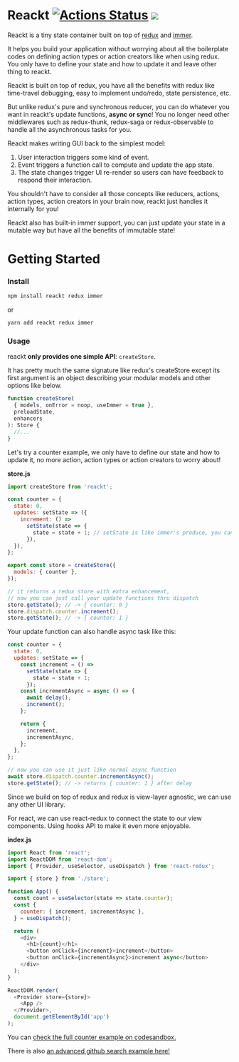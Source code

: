 # Reackt [![Actions Status](https://github.com/shadeofgod/reackt/workflows/test/badge.svg)](https://github.com/shadeofgod/reackt/actions) ![](https://img.shields.io/npm/l/reakt)

Reackt is a tiny state container built on top of [redux](https://github.com/reduxjs/redux) and [immer](https://github.com/immerjs/immer).

It helps you build your application without worrying about all the boilerplate codes on defining action types or action creators like when using redux. You only have to define your state and how to update it and leave other thing to reackt.

Reackt is built on top of redux, you have all the benefits with redux like time-travel debugging, easy to implement undo/redo, state persistence, etc.

But unlike redux's pure and synchronous reducer, you can do whatever you want in reackt's update functions, **async or sync**! You no longer need other middlewares such as redux-thunk, redux-saga or redux-observable to handle all the asynchronous tasks for you.

Reackt makes writing GUI back to the simplest model:

1. User interaction triggers some kind of event.
2. Event triggers a function call to compute and update the app state.
3. The state changes trigger UI re-render so users can have feedback to respond their interaction.

You shouldn't have to consider all those concepts like reducers, actions, action types, action creators in your brain now, reackt just handles it internally for you!

Reackt also has built-in immer support, you can just update your state in a mutable way but have all the benefits of immutable state!

# Getting Started

### Install

```sh
npm install reackt redux immer
```

or

```sh
yarn add reackt redux immer
```

### Usage

reackt **only provides one simple API**: `createStore`.

It has pretty much the same signature like redux's createStore except its first argument is an object describing your modular models and other options like below.

```ts
function createStore(
  { models, onError = noop, useImmer = true },
  preloadState,
  enhancers
): Store {
  //...
}
```

Let's try a counter example, we only have to define our state and how to update it, no more action, action types or action creators to worry about!

**store.js**

```js
import createStore from 'reackt';

const counter = {
  state: 0,
  updates: setState => ({
    increment: () =>
      setState(state => {
        state = state + 1; // setState is like immer's produce, you can just mutate your state here
      }),
  }),
};

export const store = createStore({
  models: { counter },
});

// it returns a redux store with extra enhancement,
// now you can just call your update functions thru dispatch
store.getState(); // -> { counter: 0 }
store.dispatch.counter.increment();
store.getState(); // -> { counter: 1 }
```

Your update function can also handle async task like this:

```js
const counter = {
  state: 0,
  updates: setState => {
    const increment = () =>
      setState(state => {
        state = state + 1;
      });
    const incrementAsync = async () => {
      await delay();
      increment();
    };

    return {
      increment,
      incrementAsync,
    };
  },
};

// now you can use it just like normal async function
await store.dispatch.counter.incrementAsync();
store.getState(); // -> returns { counter: 1 } after delay
```

Since we build on top of redux and redux is view-layer agnostic, we can use any other UI library.

For react, we can use react-redux to connect the state to our view components. Using hooks API to make it even more enjoyable.

**index.js**

```js
import React from 'react';
import ReactDOM from 'react-dom';
import { Provider, useSelector, useDispatch } from 'react-redux';

import { store } from './store';

function App() {
  const count = useSelector(state => state.counter);
  const {
    counter: { increment, incrementAsync },
  } = useDispatch();

  return (
    <div>
      <h1>{count}</h1>
      <button onClick={increment}>increment</button>
      <button onClick={incrementAsync}>increment async</button>
    </div>
  );
}

ReactDOM.render(
  <Provider store={store}>
    <App />
  </Provider>,
  document.getElementById('app')
);
```

You can [check the full counter example on codesandbox.](https://codesandbox.io/s/github/shadeofgod/reackt/tree/master/examples/counter?fontsize=14&hidenavigation=1&theme=dark)

There is also [an advanced github search example here!](https://codesandbox.io/s/github/shadeofgod/reackt/tree/master/examples/search?fontsize=14&hidenavigation=1&theme=dark)
